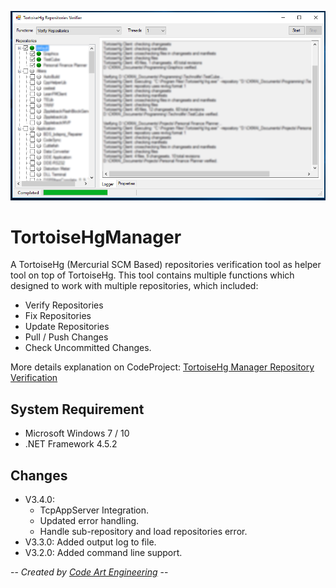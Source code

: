 ![Screenshot](WebDoc/TortoiseHgManager_V3.png)
# TortoiseHgManager
A TortoiseHg (Mercurial SCM Based) repositories verification tool as helper tool on top of TortoiseHg.
This tool contains multiple functions which designed to work with multiple repositories, which included:
- Verify Repositories
- Fix Repositories
- Update Repositories
- Pull / Push Changes
- Check Uncommitted Changes.

More details explanation on CodeProject: [TortoiseHg Manager Repository Verification](https://www.codeproject.com/Tips/509059/TortoiseHg-Manager-Repository-Verification)

## System Requirement
- Microsoft Windows 7 / 10
- .NET Framework 4.5.2

## Changes
- V3.4.0:
  - TcpAppServer Integration.
  - Updated error handling.
  - Handle sub-repository and load repositories error.
- V3.3.0: Added output log to file.
- V3.2.0: Added command line support.


-- *Created by [Code Art Engineering](http://www.codearteng.com)* --
